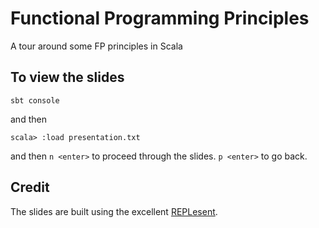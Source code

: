 # Functional Programming Principles

A tour around some FP principles in Scala

## To view the slides

```
sbt console
```

and then

```
scala> :load presentation.txt
```

and then `n <enter>` to proceed through the slides. `p <enter>` to go back.

## Credit

The slides are built using the excellent [REPLesent](https://github.com/marconilanna/REPLesent).
